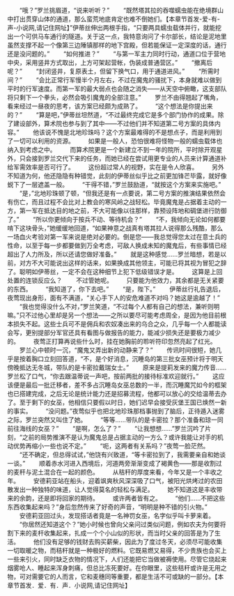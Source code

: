 　　“哦？”罗兰挑眉道，“说来听听？”
　　“既然塔其拉的吞噬蠕虫能在绝境群山中打出贯穿山体的通道，那么蛮荒地底肯定也难不倒她们。【本章节首发-爱-有-声-小说网,请记住网址】”伊蒂丝伸出两根手指，“只要两具蠕虫载体并行，就能挖出一个可供马车通行的隧道。关于这一点，我特意询问了卡尔部长，结论是泥地里虽然支撑不起一个像第三边陲镇那样的地下宫殿，但若能保证一定深度的话，通行还是没问题的。”
　　“如何推进？”
　　“与第一军主力同时行动，通道口位于营地中央，采用竖井方式取出，上方可架起营帐，伪装成普通营区。”
　　“撤离后呢？”
　　“封闭竖井，复原表土，但留下换气口，用于通道进风。”
　　“所需时间？”
　　“会比正常行军慢半个月左右，不过在魔鬼的骚扰下，本身就难以做到平时的行军速度。而第一军的最大弱点也会随之消失——从天空中俯瞰，这支部队将只剩下一个拳头，必然会吸引魔鬼的全部注意。”
　　罗兰不由得翘起了嘴角，看来经过一昼夜的思考，该方案已经颇为成熟了。
　　“这个想法是你提出来的？”
　　“算是吧，”伊蒂丝坦然道，“不过最终完成它是多个部门协作的成果。除了建设部外，算术院也参与到了其中——不过他们并不知道第二号方案的具体内容。”
　　他该说不愧是北地珍珠吗？这个方案最难得的不是想点子，而是利用到了一切可以利用的资源。
　　如果是一般人，恐怕很难将怪物一般的蠕虫载体也纳入到考虑之中。
　　而算术院更是一个新建立不到一年的院所，平时除开观星外，只会接到罗兰交代下来的任务，而她已经在尝试用更专业的人员来计算通道补给军需效率是否可行了。
　　这份超过常人的视野，实在是令人欣喜。
　　另外不知道为何，他还隐隐有种错觉，此刻的伊蒂丝似乎比之前更加锋芒毕露，就好像蜕下了一层遮盖一般。
　　“干得不错，”罗兰鼓励道，“就按这个方案来实施吧。”
　　“是，”北地珍珠顿了顿，“但我还是有一点要说，第二号方案的推演结果依然会有伤亡，而且过程不会比对上教会的寒风岭之战轻松。毕竟魔鬼是占据着主动的一方，第一军在抵达目的地之前，不大可能像以往那样，靠预设阵地和碉堡进行防御了。”
　　“所以你更倾向于按兵不动、等待机会？”
　　“不，我倾向无论如何都要啃下这块骨头，”她缓缓地回道，“如果神意之战真有塔其拉人说得那么残酷，那么一场血火考验对第一军来说是绝对必要的。倒是您——我总觉得您太过在意士兵的性命，以至于每一步都要做到万全考虑，可敌人换成未知的魔鬼后，有些事情已经超出了人力所及，所以还请您做好准备。”
　　就是这种感觉……罗兰暗想，若是以前，对方不大可能说出这样的话来，如果换成其他领主，可能已将其视为冒犯之辞了。聪明如伊蒂丝，一定不会在这种细节上犯下低级错误才是。
　　这算是上回处置的连锁反应么？
　　不过管她呢。
　　只要能为他效力，其余都是无关紧要的东西。
　　“我知道了，你下去吧。”
　　“是，陛下。”
　　伊蒂丝行礼告退后，夜莺现出身形，面有不满道，“关心手下人的安危难道不对吗？她这是逾越了！”
　　“我也觉得没什么不对，”罗兰笑道，“不过每个人都有自己的想法，兼听则明嘛。”只不过他心里却是另一个想法——之所以要尽可能考虑周全，是因为他目前根本损失不起。这些士兵可不是佣兵和农奴凑出来的乌合之众，几乎每一个人都能读会写，更别提部分军官还具有看图与做报告的能力，能减少损失还是要极力减少的。
　　夜莺正打算再说些什么时，挂在她胸前的聆听符印忽然亮起了红光。
　　罗兰心中顿时一沉，“魔鬼又弄出新的动静来了？”
　　传讯时间很短，她几乎是按着胸口立刻回答道，“不，是个好消息，沉睡岛的第三批女巫预计将于明天傍晚抵达无冬城，带队的是卡密拉戴瑞女士。”
　　原来是提莉发来的魔力传音……罗兰松了口气，“你去跟温蒂说一声吧，按前两批的接待标准欢迎就行。”
　　这应该便是最后一批迁移者，差不多占沉睡岛女巫总数的一半，而沉睡魔咒如今的框架也已搭建完成，之后无论是统计能力还是招募流程，他都可以放心的交给温蒂去办了。至于剩下的女巫，他相信只要假以时日，她们迟早会接受灰堡王国已焕然一新的事实。
　　“没问题。”夜莺似乎也把北地珍珠那档事抛到了脑后，正待遁入迷雾之际，罗兰突然又叫住了她。
　　“等等……带队的是卡密拉？那个准备和琼一同前往海线的女巫？”
　　“是啊，怎么了？”
　　“让我想想……”罗兰沉吟了片刻，“之前的局势推演不是认为魔鬼总是占据主动的一方么？或许我能让对手的机动优势再缩小一些也说不定。”
　　“呃，这两者有关系吗？”夜莺一脸茫然。
　　“还不确定，但总得试试，”他饶有兴致道，“等卡密拉到了，我需要亲自和她谈一谈。”
　　顺着赤水河进入西境后，河道两旁渐渐变成了褐黄色——那是收割过的麦秆与泥土混合在一起的颜色。
　　从秸秆的厚度来看，今年又是一个丰收之年。
　　安德莉亚站在船头，迎着飒爽秋风深深吸了口气，被阳光烘烤过的农田散发出一种独特的味道，让人觉得莫名的轻松与满足。
　　她不知道这是丰收带来的余韵，还是即将回家的期待。
　　或许两者皆有之。
　　“他们……不把这些东西收集起来吗？”身后忽然传来了好奇的声音，“明明是种不错的引火物。”
　　安德莉亚回过头，发现搭话者竟是一名神罚女巫，名字似乎叫卡萝来着。
　　“你居然还知道这个？”她小时候也曾向父亲问过类似问题，例如农夫为何要将割下来的麦杆收集起来，扎成一个个小山似的形状，而当时父亲的回答是为了生活。
　　他们没有足够的钱财去购买薪柴，因此为了度过冬天，必须尽可能收集一切取暖之物，而秸秆就是一种极好的燃料。它既易燃又易得，不少贵族也会买上一些来引火，同时缺乏衣物的情况下，人们还能把它当做被褥使用。尽管它烧起来烟雾呛人、睡起来浑身刺痛，但总比冻死要好。在你眼里，这些秸秆或许是无用之物，可对需要它的人而言，它和麦穗同等重要，都是生活不可或缺的一部分。【本章节首发．爱．有．声．小说网,请记住网址】